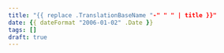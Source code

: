 ```yaml
---
title: "{{ replace .TranslationBaseName "-" " " | title }}"
date: {{ dateFormat "2006-01-02" .Date }}
tags: []
draft: true
---
```



<!--more-->
